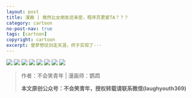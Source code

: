 ```yaml
---
layout: post
title: 漫画 | 竟然比女朋友还亲密，程序员更爱TA？？？
category: cartoon
no-post-nav: true
tags: [cartoon]
copyright: cartoon
excerpt: 曾梦想仗剑走天涯，终于实现了···
---
```


![](http://favorites.ren/assets/images/2020/cartoon/aita/aita01.jpg)
![](http://favorites.ren/assets/images/2020/cartoon/aita/aita02.jpg)
![](http://favorites.ren/assets/images/2020/cartoon/aita/aita03.jpg)
![](http://favorites.ren/assets/images/2020/cartoon/aita/aita04.jpg)
![](http://favorites.ren/assets/images/2020/cartoon/aita/aita05.jpg)
![](http://favorites.ren/assets/images/2020/cartoon/aita/aita06.jpg)
![](http://favorites.ren/assets/images/2020/cartoon/aita/aita07.jpg)
![](http://favorites.ren/assets/images/2020/cartoon/aita/aita08.jpg)

>作者：不会笑青年 | 漫画师：鹦鹉
>
>**本文原创公众号：不会笑青年，授权转载请联系微信(laughyouth369)**



